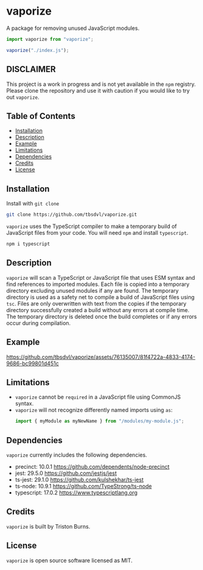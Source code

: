 # vaporize

A package for removing unused JavaScript modules.

```javascript
import vaporize from "vaporize";

vaporize("./index.js");
```

## **DISCLAIMER**
This project is a work in progress and is not yet available in the `npm` registry. Please clone the repository and use it with caution if you would like to try out `vaporize`.

## Table of Contents
- <a href="#installation">Installation</a>
- <a href="#description">Description</a>
- <a href="#example">Example</a>
- <a href="#limitations">Limitations</a>
- <a href="#dependencies">Dependencies</a>
- <a href="#credits">Credits</a>
- <a href="#license">License</a>


## Installation

<!--
Can install vaporize using npm.
vaporize uses the typescript compiler to make a temporary build of your ES6 JavaScript and TypeScript files.
--->
<!--
Initalize a new `npm` project.
```bash
npm init -y
```

Install `vaporize`.
```bash
npm i typescript vaporize
```
-->

Install with `git clone`
```bash
git clone https://github.com/tbsdvl/vaporize.git
```

`vaporize` uses the TypeScript compiler to make a temporary build of JavaScript files from your code. You will need `npm` and install `typescript`.
```bash
npm i typescript
```

## Description
`vaporize` will scan a TypeScript or JavaScript file that uses ESM syntax and find references to imported modules. Each file is copied into a temporary directory excluding unused modules if any are found. The temporary directory is used as a safety net to compile a build of JavaScript files using `tsc`. Files are only overwritten with text from the copies if the temporary directory successfully created a build without any errors at compile time. The temporary directory is deleted once the build completes or if any errors occur during compilation.

## Example


https://github.com/tbsdvl/vaporize/assets/76135007/81f4722a-4833-4174-9686-bc99801d451c



## Limitations

<!-- vaporize cannot be required using CommonJS syntax. --->
- `vaporize` cannot be `required` in a JavaScript file using CommonJS syntax.
- `vaporize` will not recognize differently named imports using `as`:
  ```javascript
  import { myModule as myNewName } from "/modules/my-module.js";
  ```

## Dependencies

`vaporize` currently includes the following dependencies.

- precinct: 10.0.1 <a href="https://github.com/dependents/node-precinct">https://github.com/dependents/node-precinct</a>
- jest: 29.5.0 <a href="https://github.com/jestjs/jest">https://github.com/jestjs/jest</a>
- ts-jest: 29.1.0 <a href="https://github.com/kulshekhar/ts-jest">https://github.com/kulshekhar/ts-jest</a>
- ts-node: 10.9.1 <a href="https://github.com/TypeStrong/ts-node">https://github.com/TypeStrong/ts-node</a>
- typescript: 17.0.2 <a href="https://www.typescriptlang.org">https://www.typescriptlang.org</a>

## Credits
`vaporize` is built by Triston Burns.

## License
`vaporize` is open source software licensed as MIT.
